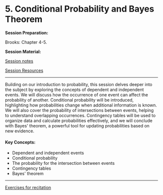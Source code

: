 # 5. Conditional Probability and Bayes Theorem

**Session Preparation:**

Brooks: Chapter 4-5.

**Session Material:**

[Session notes]()

[Session Resources](https://viaucdk-my.sharepoint.com/:f:/g/personal/rib_viauc_dk/El6TyZ3UNqZDmv4WaAnaxdQBqhXftjEPeBzsfKRGOU6lDg?e=8E2jvl)

--------------------------

Building on our introduction to probability, this session delves deeper into the subject by exploring the concepts of dependent and independent events. We will discuss how the occurrence of one event can affect the probability of another. Conditional probability will be introduced, highlighting how probabilities change when additional information is known. We will also cover the probability of intersections between events, helping to understand overlapping occurrences. Contingency tables will be used to organize data and calculate probabilities effectively, and we will conclude with Bayes' theorem, a powerful tool for updating probabilities based on new evidence.

#### Key Concepts:
- Dependent and independent events
- Conditional probability
- The probability for the intersection between events
- Contingency tables
- Bayes' theorem

--------------------------

[Exercises for recitation]()